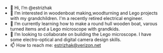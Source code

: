 - 👋 Hi, I’m @estrizhak
- 👀 I’m interested in woodenboat making,woodturning and Lego projects with my grandchildren. I'm a recently retired electrical engineer.
- 🌱 I’m currently learning how to make a round hull wooden boat, varous turned items and a Lego microscope with grandkids.
- 💞️ I’m looking to collaborate on building the Lego microscope. I have some electro-optical and digital camera design skills.
- 📫 How to reach me: estrizhak@verizon.net

<!---
estrizhak/estrizhak is a ✨ special ✨ repository because its `README.md` (this file) appears on your GitHub profile.
You can click the Preview link to take a look at your changes.
--->
